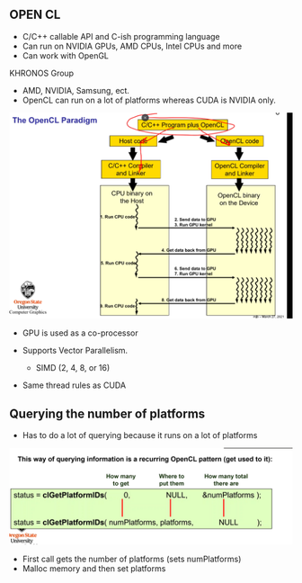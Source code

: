 ## OPEN CL

- C/C++ callable API and C-ish programming language
- Can run on NVIDIA GPUs, AMD CPUs, Intel CPUs and more
- Can work with OpenGL

KHRONOS Group

- AMD, NVIDIA, Samsung, ect.
- OpenCL can run on a lot of platforms whereas CUDA is NVIDIA only.

<img src="./../../images/cs475_opencl_paradigm.PNG">

- GPU is used as a co-processor

- Supports Vector Parallelism.

  - SIMD (2, 4, 8, or 16)

- Same thread rules as CUDA

## Querying the number of platforms

- Has to do a lot of querying because it runs on a lot of platforms

<img src="./../../images/cs475_opencl_platforms.PNG">

- First call gets the number of platforms (sets numPlatforms)
- Malloc memory and then set platforms
